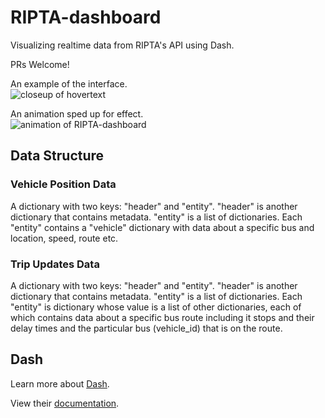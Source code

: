 # RIPTA-dashboard
Visualizing realtime data from RIPTA's API using Dash.  

PRs Welcome!  

An example of the interface.  
<img src="https://i.imgur.com/yyCFtfQ.png" alt="closeup of hovertext">  

An animation sped up for effect.  
<img src="https://i.imgur.com/TEcu88o.gif" alt="animation of RIPTA-dashboard">

## Data Structure
### Vehicle Position Data
A dictionary with two keys: "header" and "entity".
"header" is another dictionary that contains metadata.
"entity" is a list of dictionaries.
Each "entity" contains a "vehicle" dictionary with data about a specific bus and location, speed, route etc.

### Trip Updates Data
A dictionary with two keys: "header" and "entity".
"header" is another dictionary that contains metadata.
"entity" is a list of dictionaries.
Each "entity" is dictionary whose value is a list of other dictionaries, each of which contains data about a specific bus route including it stops and their delay times and the particular bus (vehicle_id) that is on the route.  

## Dash
Learn more about [Dash](https://plot.ly/dash/).  

View their [documentation](https://github.com/plotly/dash).
